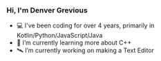 ### Hi, I'm Denver Grevious
- 💻 I've been coding for over 4 years, primarily in Kotlin/Python/JavaScript/Java
- 🌱 I’m currently learning more about C++
- 🛰 I’m currently working on making a Text Editor

<!--
**DendeLime/DendeLime** is a ✨ _special_ ✨ repository because its `README.md` (this file) appears on your GitHub profile.

Here are some ideas to get you started:

- 🔭 I’m currently working on ...
- 🌱 I’m currently learning ...
- 👯 I’m looking to collaborate on ...
- 🤔 I’m looking for help with ...
- 💬 Ask me about ...
- 📫 How to reach me: ...
- 😄 Pronouns: ...
- ⚡ Fun fact: ...
-->
